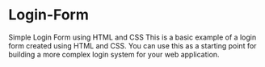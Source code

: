 # Login-Form

Simple Login Form using HTML and CSS
This is a basic example of a login form created using HTML and CSS. You can use this as a starting point for building a more complex login system for your web application.
